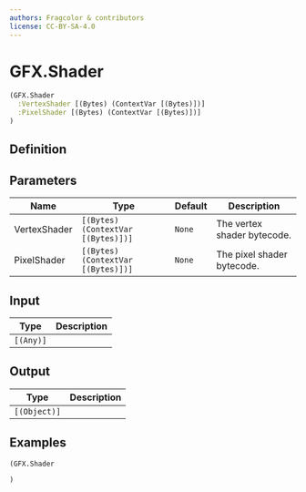 ```yaml
---
authors: Fragcolor & contributors
license: CC-BY-SA-4.0
---
```



# GFX.Shader

```clojure
(GFX.Shader
  :VertexShader [(Bytes) (ContextVar [(Bytes)])]
  :PixelShader [(Bytes) (ContextVar [(Bytes)])]
)
```


## Definition




## Parameters

| Name | Type | Default | Description |
|------|------|---------|-------------|
| VertexShader | `[(Bytes) (ContextVar [(Bytes)])]` | `None` | The vertex shader bytecode. |
| PixelShader | `[(Bytes) (ContextVar [(Bytes)])]` | `None` | The pixel shader bytecode. |


## Input

| Type | Description |
|------|-------------|
| `[(Any)]` |  |


## Output

| Type | Description |
|------|-------------|
| `[(Object)]` |  |


## Examples

```clojure
(GFX.Shader

)
```
